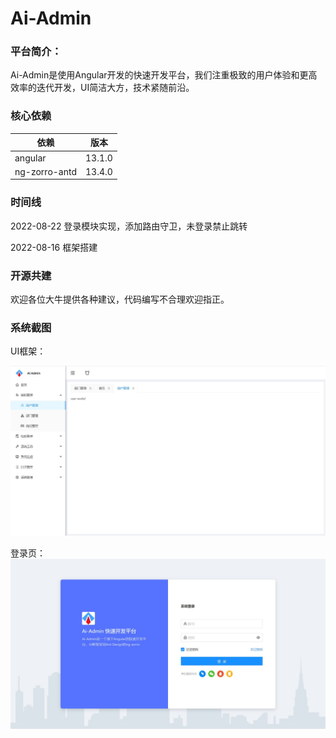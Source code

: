 # Ai-Admin

### 平台简介：
Ai-Admin是使用Angular开发的快速开发平台，我们注重极致的用户体验和更高效率的迭代开发，UI简洁大方，技术紧随前沿。

### 核心依赖

| 依赖                   | 版本         |
| ---------------------- |------------|
| angular            | 13.1.0      |
| ng-zorro-antd           | 13.4.0   |

### 时间线
2022-08-22 登录模块实现，添加路由守卫，未登录禁止跳转


2022-08-16 框架搭建

### 开源共建
欢迎各位大牛提供各种建议，代码编写不合理欢迎指正。

### 系统截图
UI框架：

![layout](./screenshots/layout.jpg)

登录页：
![login](./screenshots/login.jpg)

